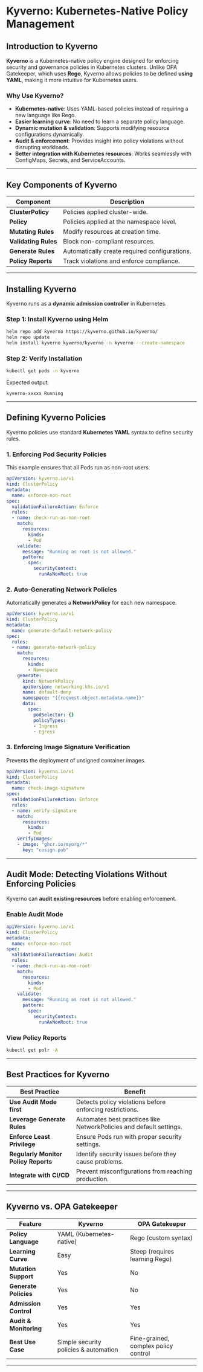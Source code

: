 
# Kyverno: Kubernetes-Native Policy Management

## **Introduction to Kyverno**
**Kyverno** is a Kubernetes-native policy engine designed for enforcing security and governance policies in Kubernetes clusters. Unlike OPA Gatekeeper, which uses **Rego**, Kyverno allows policies to be defined **using YAML**, making it more intuitive for Kubernetes users.

### **Why Use Kyverno?**
- **Kubernetes-native**: Uses YAML-based policies instead of requiring a new language like Rego.
- **Easier learning curve**: No need to learn a separate policy language.
- **Dynamic mutation & validation**: Supports modifying resource configurations dynamically.
- **Audit & enforcement**: Provides insight into policy violations without disrupting workloads.
- **Better integration with Kubernetes resources**: Works seamlessly with ConfigMaps, Secrets, and ServiceAccounts.

---

## **Key Components of Kyverno**
| Component | Description |
|-----------|-------------|
| **ClusterPolicy** | Policies applied cluster-wide. |
| **Policy** | Policies applied at the namespace level. |
| **Mutating Rules** | Modify resources at creation time. |
| **Validating Rules** | Block non-compliant resources. |
| **Generate Rules** | Automatically create required configurations. |
| **Policy Reports** | Track violations and enforce compliance. |

---

## **Installing Kyverno**
Kyverno runs as a **dynamic admission controller** in Kubernetes.

### **Step 1: Install Kyverno using Helm**
```bash
helm repo add kyverno https://kyverno.github.io/kyverno/
helm repo update
helm install kyverno kyverno/kyverno -n kyverno --create-namespace
```

### **Step 2: Verify Installation**
```bash
kubectl get pods -n kyverno
```
Expected output:
```
kyverno-xxxxx Running
```

---

## **Defining Kyverno Policies**
Kyverno policies use standard **Kubernetes YAML** syntax to define security rules.

### **1. Enforcing Pod Security Policies**
This example ensures that all Pods run as non-root users.

```yaml
apiVersion: kyverno.io/v1
kind: ClusterPolicy
metadata:
  name: enforce-non-root
spec:
  validationFailureAction: Enforce
  rules:
  - name: check-run-as-non-root
    match:
      resources:
        kinds:
        - Pod
    validate:
      message: "Running as root is not allowed."
      pattern:
        spec:
          securityContext:
            runAsNonRoot: true
```

### **2. Auto-Generating Network Policies**
Automatically generates a **NetworkPolicy** for each new namespace.

```yaml
apiVersion: kyverno.io/v1
kind: ClusterPolicy
metadata:
  name: generate-default-network-policy
spec:
  rules:
  - name: generate-network-policy
    match:
      resources:
        kinds:
        - Namespace
    generate:
      kind: NetworkPolicy
      apiVersion: networking.k8s.io/v1
      name: default-deny
      namespace: "{{request.object.metadata.name}}"
      data:
        spec:
          podSelector: {}
          policyTypes:
          - Ingress
          - Egress
```

### **3. Enforcing Image Signature Verification**
Prevents the deployment of unsigned container images.

```yaml
apiVersion: kyverno.io/v1
kind: ClusterPolicy
metadata:
  name: check-image-signature
spec:
  validationFailureAction: Enforce
  rules:
  - name: verify-signature
    match:
      resources:
        kinds:
        - Pod
    verifyImages:
    - image: "ghcr.io/myorg/*"
      key: "cosign.pub"
```

---

## **Audit Mode: Detecting Violations Without Enforcing Policies**
Kyverno can **audit existing resources** before enabling enforcement.

### **Enable Audit Mode**
```yaml
apiVersion: kyverno.io/v1
kind: ClusterPolicy
metadata:
  name: enforce-non-root
spec:
  validationFailureAction: Audit
  rules:
  - name: check-run-as-non-root
    match:
      resources:
        kinds:
        - Pod
    validate:
      message: "Running as root is not allowed."
      pattern:
        spec:
          securityContext:
            runAsNonRoot: true
```

### **View Policy Reports**
```bash
kubectl get polr -A
```

---

## **Best Practices for Kyverno**
| Best Practice | Benefit |
|--------------|---------|
| **Use Audit Mode first** | Detects policy violations before enforcing restrictions. |
| **Leverage Generate Rules** | Automates best practices like NetworkPolicies and default settings. |
| **Enforce Least Privilege** | Ensure Pods run with proper security settings. |
| **Regularly Monitor Policy Reports** | Identify security issues before they cause problems. |
| **Integrate with CI/CD** | Prevent misconfigurations from reaching production. |

---

## **Kyverno vs. OPA Gatekeeper**
| Feature | Kyverno | OPA Gatekeeper |
|---------|--------|---------------|
| **Policy Language** | YAML (Kubernetes-native) | Rego (custom syntax) |
| **Learning Curve** | Easy | Steep (requires learning Rego) |
| **Mutation Support** | Yes | No |
| **Generate Policies** | Yes | No |
| **Admission Control** | Yes | Yes |
| **Audit & Monitoring** | Yes | Yes |
| **Best Use Case** | Simple security policies & automation | Fine-grained, complex policy control |

---
